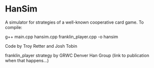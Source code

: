 HanSim
======

A simulator for strategies of a well-known cooperative card game.  To compile:

g++ main.cpp hansim.cpp franklin_player.cpp -o hansim

Code by Troy Retter and Josh Tobin

franklin_player strategy by GRWC Denver Han Group (link to
publication when that happens...)